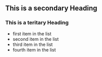 ## This is a secondary Heading
### This is a teritary Heading

* first item in the list
* second item in the list
* third item in the list
* fourth item in the list
